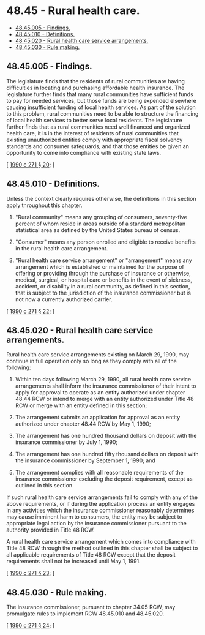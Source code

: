 # 48.45 - Rural health care.
* [48.45.005 - Findings.](#4845005---findings)
* [48.45.010 - Definitions.](#4845010---definitions)
* [48.45.020 - Rural health care service arrangements.](#4845020---rural-health-care-service-arrangements)
* [48.45.030 - Rule making.](#4845030---rule-making)
## 48.45.005 - Findings.
The legislature finds that the residents of rural communities are having difficulties in locating and purchasing affordable health insurance. The legislature further finds that many rural communities have sufficient funds to pay for needed services, but those funds are being expended elsewhere causing insufficient funding of local health services. As part of the solution to this problem, rural communities need to be able to structure the financing of local health services to better serve local residents. The legislature further finds that as rural communities need well financed and organized health care, it is in the interest of residents of rural communities that existing unauthorized entities comply with appropriate fiscal solvency standards and consumer safeguards, and that those entities be given an opportunity to come into compliance with existing state laws.

\[ [1990 c 271 § 20](http://leg.wa.gov/CodeReviser/documents/sessionlaw/1990c271.pdf?cite=1990%20c%20271%20§%2020); \]

## 48.45.010 - Definitions.
Unless the context clearly requires otherwise, the definitions in this section apply throughout this chapter.

1. "Rural community" means any grouping of consumers, seventy-five percent of whom reside in areas outside of a standard metropolitan statistical area as defined by the United States bureau of census.

2. "Consumer" means any person enrolled and eligible to receive benefits in the rural health care arrangement.

3. "Rural health care service arrangement" or "arrangement" means any arrangement which is established or maintained for the purpose of offering or providing through the purchase of insurance or otherwise, medical, surgical, or hospital care or benefits in the event of sickness, accident, or disability in a rural community, as defined in this section, that is subject to the jurisdiction of the insurance commissioner but is not now a currently authorized carrier.

\[ [1990 c 271 § 22](http://leg.wa.gov/CodeReviser/documents/sessionlaw/1990c271.pdf?cite=1990%20c%20271%20§%2022); \]

## 48.45.020 - Rural health care service arrangements.
Rural health care service arrangements existing on March 29, 1990, may continue in full operation only so long as they comply with all of the following:

1. Within ten days following March 29, 1990, all rural health care service arrangements shall inform the insurance commissioner of their intent to apply for approval to operate as an entity authorized under chapter 48.44 RCW or intend to merge with an entity authorized under Title 48 RCW or merge with an entity defined in this section;

2. The arrangement submits an application for approval as an entity authorized under chapter 48.44 RCW by May 1, 1990;

3. The arrangement has one hundred thousand dollars on deposit with the insurance commissioner by July 1, 1990;

4. The arrangement has one hundred fifty thousand dollars on deposit with the insurance commissioner by September 1, 1990; and

5. The arrangement complies with all reasonable requirements of the insurance commissioner excluding the deposit requirement, except as outlined in this section.

If such rural health care service arrangements fail to comply with any of the above requirements, or if during the application process an entity engages in any activities which the insurance commissioner reasonably determines may cause imminent harm to consumers, the entity may be subject to appropriate legal action by the insurance commissioner pursuant to the authority provided in Title 48 RCW.

A rural health care service arrangement which comes into compliance with Title 48 RCW through the method outlined in this chapter shall be subject to all applicable requirements of Title 48 RCW except that the deposit requirements shall not be increased until May 1, 1991.

\[ [1990 c 271 § 23](http://leg.wa.gov/CodeReviser/documents/sessionlaw/1990c271.pdf?cite=1990%20c%20271%20§%2023); \]

## 48.45.030 - Rule making.
The insurance commissioner, pursuant to chapter 34.05 RCW, may promulgate rules to implement RCW 48.45.010 and 48.45.020.

\[ [1990 c 271 § 24](http://leg.wa.gov/CodeReviser/documents/sessionlaw/1990c271.pdf?cite=1990%20c%20271%20§%2024); \]

